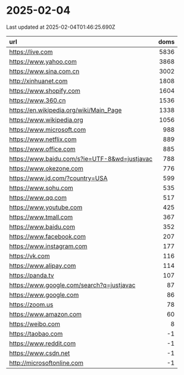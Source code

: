 # 2025-02-04

<!-- BEGIN -->
Last updated at 2025-02-04T01:46:25.690Z

url | doms
:- | -:
https://live.com | 5836
https://www.yahoo.com | 3868
https://www.sina.com.cn | 3002
http://xinhuanet.com | 1808
https://www.shopify.com | 1604
https://www.360.cn | 1536
https://en.wikipedia.org/wiki/Main_Page | 1338
https://www.wikipedia.org | 1056
https://www.microsoft.com | 988
https://www.netflix.com | 889
https://www.office.com | 885
https://www.baidu.com/s?ie=UTF-8&wd=justjavac | 788
https://www.okezone.com | 776
https://www.jd.com/?country=USA | 599
https://www.sohu.com | 535
https://www.qq.com | 517
https://www.youtube.com | 425
https://www.tmall.com | 367
https://www.baidu.com | 352
https://www.facebook.com | 207
https://www.instagram.com | 177
https://vk.com | 116
https://www.alipay.com | 114
https://panda.tv | 107
https://www.google.com/search?q=justjavac | 87
https://www.google.com | 86
https://zoom.us | 78
https://www.amazon.com | 60
https://weibo.com | 8
https://taobao.com | -1
https://www.reddit.com | -1
https://www.csdn.net | -1
http://microsoftonline.com | -1
<!-- END -->
